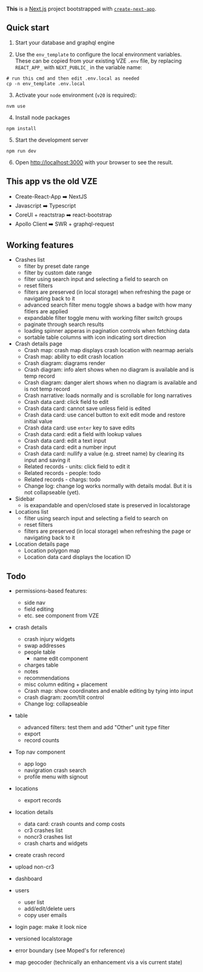 **This** is a [Next.js](https://nextjs.org/) project bootstrapped with [`create-next-app`](https://github.com/vercel/next.js/tree/canary/packages/create-next-app).

## Quick start

1. Start your database and graphql engine

2. Use the `env_template` to configure the local environment variables. These can be copied from your existing VZE `.env` file, by replacing `REACT_APP_` with `NEXT_PUBLIC_` in the variable name:

```shell
# run this cmd and then edit .env.local as needed
cp -n env_template .env.local
```

3. Activate your `node` environment (`v20` is required):

```shell
nvm use
```

4. Install node packages

```
npm install
```

5. Start the development server

```shell
npm run dev
```

6. Open [http://localhost:3000](http://localhost:3000) with your browser to see the result.

## This app vs the old VZE

- Create-React-App ➡️ NextJS
- Javascript ➡️ Typescript
- CoreUI + reactstrap ➡️ react-bootstrap
- Apollo Client ➡️ SWR + graphql-request

## Working features

- Crashes list
  - filter by preset date range
  - filter by custom date range
  - filter using search input and selecting a field to search on
  - reset filters
  - filters are preserved (in local storage) when refreshing the page or navigating back to it
  - advanced search filter menu toggle shows a badge with how many fitlers are applied
  - expandable filter toggle menu with working filter switch groups
  - paginate through search results
  - loading spinner apperas in pagination controls when fetching data
  - sortable table columns with icon indicating sort direction
- Crash details page
  - Crash map: crash map displays crash location with nearmap aerials
  - Crash map: ability to edit crash location  
  - Crash diagram: diagrams render
  - Crash diagram: info alert shows when no diagram is available and is temp record
  - Crash diagram: danger alert shows when no diagram is available and is not temp record
  - Crash narrative: loads normally and is scrollable for long narratives
  - Crash data card: click field to edit
  - Crash data card: cannot save unless field is edited
  - Crash data card: use cancel button to exit edit mode and restore initial value
  - Crash data card: use `enter` key to save edits
  - Crash data card: edit a field with lookup values
  - Crash data card: edit a text input
  - Crash data card: edit a number input
  - Crash data card: nullify a value (e.g. street name) by clearing its input and saving it
  - Related records - units: click field to edit it
  - Related records - people: todo
  - Related records - chargs: todo
  - Change log: change log works normally with details modal. But it is not collapseable (yet).
- Sidebar
  - is exapandable and open/closed state is preserved in localstorage
- Locations list
  - filter using search input and selecting a field to search on
  - reset filters
  - filters are preserved (in local storage) when refreshing the page or navigating back to it
- Location details page
  - Location polygon map
  - Location data card displays the location ID

## Todo

- permissions-based features:
  - side nav
  - field editing
  - etc. see <Can/> component from VZE
- crash details
  - crash injury widgets
  - swap addresses
  - people table
    - name edit component
  - charges table
  - notes
  - recommendations
  - misc column editing + placement
  - Crash map: show coordinates and enable editing by tying into input
  - crash diagram: zoom/tilt control
  - Change log: collapseable
- table
  - advanced filters: test them and add "Other" unit type filter
  - export
  - record counts
- Top nav component
  - app logo
  - navigration crash search
  - profile menu with signout
- locations
  - export records
- location details
  - data card: crash counts and comp costs
  - cr3 crashes list
  - noncr3 crashes list
  - crash charts and widgets
- create crash record
- upload non-cr3
- dashboard

- users
  - user list
  - add/edit/delete uers
  - copy user emails
- login page: make it look nice
- versioned localstorage
- error boundary (see Moped's for reference)
- map geocoder (technically an enhancement vis a vis current state)

